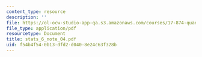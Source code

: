 ```yaml
---
content_type: resource
description: ''
file: https://ol-ocw-studio-app-qa.s3.amazonaws.com/courses/17-874-quantitative-research-methods-multivariate-spring-2004/f54b4f540b13dfd2d0408e24c63f328b_stats_6_note_04.pdf
file_type: application/pdf
resourcetype: Document
title: stats_6_note_04.pdf
uid: f54b4f54-0b13-dfd2-d040-8e24c63f328b
---
```

